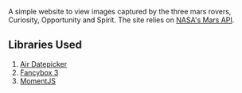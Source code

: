 A simple website to view images captured by the three mars rovers, Curiosity, Opportunity and Spirit.
The site relies on [NASA's Mars API](https://data.nasa.gov/Space-Science/Mars-Rover-Photos-API/929k-jizu).

## Libraries Used
1. [Air Datepicker](https://github.com/t1m0n/air-datepicker)
2. [Fancybox 3](https://fancyapps.com/fancybox/3/)
3. [MomentJS](https://momentjs.com/)
